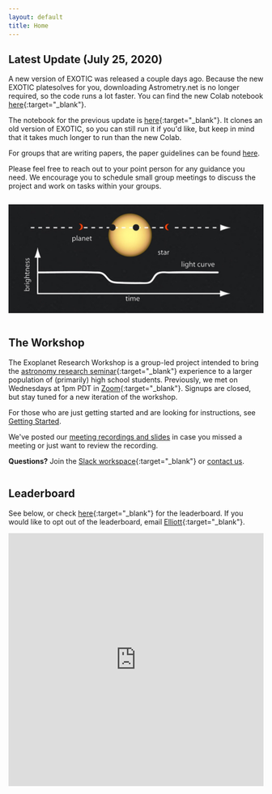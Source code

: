 ```yaml
---
layout: default
title: Home
---
```

<div class="page-display-light" markdown="1">

## Latest Update (July 25, 2020)

A new version of EXOTIC was released a couple days ago. Because the new EXOTIC platesolves for you, downloading Astrometry.net is no longer required, so the code runs a lot faster. You can find the new Colab notebook [here](https://colab.research.google.com/drive/1TYBNFgOCijvLEFO4qn_ECy-fv6d9RvC9){:target="_blank"}.

The notebook for the previous update is [here](https://colab.research.google.com/drive/15zXPTbcYrVTE2xwtq7kdTKHdPq2CKoOO?usp=sharing){:target="_blank"}. It clones an old version of EXOTIC, so you can still run it if you'd like, but keep in mind that it takes much longer to run than the new Colab.

For groups that are writing papers, the paper guidelines can be found [here](/papers/).

Please feel free to reach out to your point person for any guidance you need. We encourage you to schedule small group meetings to discuss the project and work on tasks within your groups.

</div>

<div class="page-display" markdown="1">

<div class="row" markdown="1">

<div class="column" markdown="1">

![](/assets/transit.jpg)

</div>

<div class="column" markdown="1">

## The Workshop

The Exoplanet Research Workshop is a group-led project intended to bring the [astronomy research seminar](https://ui.adsabs.harvard.edu/abs/2018AAS...23212207G/abstract){:target="_blank"} experience to a larger population of (primarily) high school students. Previously, we met on Wednesdays at 1pm PDT in [Zoom](https://stanford.zoom.us/j/2940180841){:target="_blank"}. Signups are closed, but stay tuned for a new iteration of the workshop.

For those who are just getting started and are looking for instructions, see [Getting Started](/getting-started/).

We've posted our [meeting recordings and slides](/meetings/) in case you missed a meeting or just want to review the recording.

**Questions?** Join the [Slack workspace](https://join.slack.com/t/exoplanetrese-nug2480/shared_invite/zt-d63jj8jl-WFWgC0P9mOBvDLbJEvo5EQ){:target="_blank"} or [contact us](/contact/).

</div>

</div>

## Leaderboard
See below, or check [here](https://docs.google.com/spreadsheets/d/186XBseS2LP1QWJaaSwJQzCkS0cBpJ4C8teQdVBPQDpk/edit?usp=sharing){:target="_blank"} for the leaderboard. If you would like to opt out of the leaderboard, email [Elliott](mailto:elliottq@ohs.stanford.edu){:target="_blank"}.

<center><iframe width='100%' height='500' frameborder='0' scrolling='no' src='https://docs.google.com/spreadsheets/d/186XBseS2LP1QWJaaSwJQzCkS0cBpJ4C8teQdVBPQDpk/edit?usp=sharing'>&range=A1:B54&widget=false&chrome=false</iframe></center>

</div>
